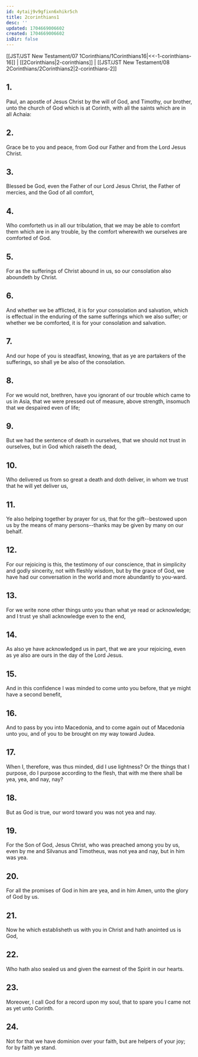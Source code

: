 ```yaml
---
id: 4ytaij9v9gfixn6xhikr5ch
title: 2corinthians1
desc: ''
updated: 1704669006602
created: 1704669006602
isDir: false
---
```

[[JST/JST New Testament/07 1Corinthians/1Corinthians16|<<-1-corinthians-16]] | [[2Corinthians|2-corinthians]] | [[JST/JST New Testament/08 2Corinthians/2Corinthians2|2-corinthians-2]]
## 1.
Paul, an apostle of Jesus Christ by the will of God, and Timothy, our brother, unto the church of God which is at Corinth, with all the saints which are in all Achaia:
## 2.
Grace be to you and peace, from God our Father and from the Lord Jesus Christ.
## 3.
Blessed be God, even the Father of our Lord Jesus Christ, the Father of mercies, and the God of all comfort,
## 4.
Who comforteth us in all our tribulation, that we may be able to comfort them which are in any trouble, by the comfort wherewith we ourselves are comforted of God.
## 5.
For as the sufferings of Christ abound in us, so our consolation also aboundeth by Christ.
## 6.
And whether we be afflicted, it is for your consolation and salvation, which is effectual in the enduring of the same sufferings which we also suffer; or whether we be comforted, it is for your consolation and salvation.
## 7.
And our hope of you is steadfast, knowing, that as ye are partakers of the sufferings, so shall ye be also of the consolation.
## 8.
For we would not, brethren, have you ignorant of our trouble which came to us in Asia, that we were pressed out of measure, above strength, insomuch that we despaired even of life;
## 9.
But we had the sentence of death in ourselves, that we should not trust in ourselves, but in God which raiseth the dead,
## 10.
Who delivered us from so great a death and doth deliver, in whom we trust that he will yet deliver us,
## 11.
Ye also helping together by prayer for us, that for the gift\--bestowed upon us by the means of many persons\--thanks may be given by many on our behalf.
## 12.
For our rejoicing is this, the testimony of our conscience, that in simplicity and godly sincerity, not with fleshly wisdom, but by the grace of God, we have had our conversation in the world and more abundantly to you-ward.
## 13.
For we write none other things unto you than what ye read or acknowledge; and I trust ye shall acknowledge even to the end,
## 14.
As also ye have acknowledged us in part, that we are your rejoicing, even as ye also are ours in the day of the Lord Jesus.
## 15.
And in this confidence I was minded to come unto you before, that ye might have a second benefit,
## 16.
And to pass by you into Macedonia, and to come again out of Macedonia unto you, and of you to be brought on my way toward Judea.
## 17.
When I, therefore, was thus minded, did I use lightness? Or the things that I purpose, do I purpose according to the flesh, that with me there shall be yea, yea, and nay, nay?
## 18.
But as God is true, our word toward you was not yea and nay.
## 19.
For the Son of God, Jesus Christ, who was preached among you by us, even by me and Silvanus and Timotheus, was not yea and nay, but in him was yea.
## 20.
For all the promises of God in him are yea, and in him Amen, unto the glory of God by us.
## 21.
Now he which establisheth us with you in Christ and hath anointed us is God,
## 22.
Who hath also sealed us and given the earnest of the Spirit in our hearts.
## 23.
Moreover, I call God for a record upon my soul, that to spare you I came not as yet unto Corinth.
## 24.
Not for that we have dominion over your faith, but are helpers of your joy; for by faith ye stand.

